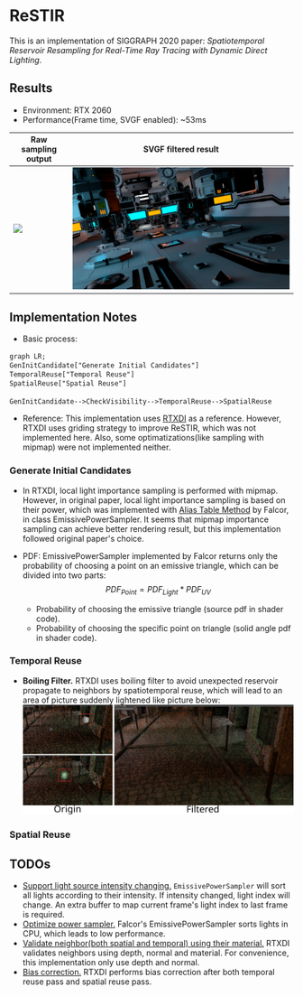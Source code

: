 # ReSTIR

This is an implementation of SIGGRAPH 2020 paper: *Spatiotemporal Reservoir Resampling for Real-Time Ray Tracing with Dynamic Direct Lighting*.

## Results
- Environment: RTX 2060
- Performance(Frame time, SVGF enabled): ~53ms

| Raw sampling output | SVGF filtered result |
| ------------------- | -------------------- |
| ![](Images/Raw.png) | ![](Images/Filtered.png) |

## Implementation Notes

 - Basic process:
```mermaid
graph LR;
GenInitCandidate["Generate Initial Candidates"]
TemporalReuse["Temporal Reuse"]
SpatialReuse["Spatial Reuse"]

GenInitCandidate-->CheckVisibility-->TemporalReuse-->SpatialReuse
```

 - Reference: This implementation uses [RTXDI](https://developer.nvidia.com/rtxdi) as a reference. However, RTXDI uses griding strategy to improve ReSTIR, which was not implemented here. Also, some optimatizations(like sampling with mipmap) were not implemented neither.

### Generate Initial Candidates
 - In RTXDI, local light importance sampling is performed with mipmap. However, in original paper, local light importance sampling is based on their power, which was implemented with [Alias Table Method](https://en.wikipedia.org/wiki/Alias_method) by Falcor, in class EmissivePowerSampler. It seems that mipmap importance sampling can achieve better rendering result, but this implementation followed original paper's choice.

 - PDF: EmissivePowerSampler implemented by Falcor returns only the probability of choosing a point on an emissive triangle, which can be divided into two parts: 
 $$PDF_{Point}=PDF_{Light}*PDF_{UV}$$
    - Probability of choosing the emissive triangle (source pdf in shader code).
    - Probability of choosing the specific point on triangle (solid angle pdf in shader code).

### Temporal Reuse
 - **Boiling Filter.** RTXDI uses boiling filter to avoid unexpected reservoir propagate to neighbors by spatiotemporal reuse, which will lead to an area of picture suddenly lightened like picture below:
 ![](Images/BoilingFilter.svg)

### Spatial Reuse

## TODOs
 - <u>Support light source intensity changing.</u> `EmissivePowerSampler` will sort all lights according to their intensity. If intensity changed, light index will change. An extra buffer to map current frame's light index to last frame is required.
 - <u>Optimize power sampler.</u> Falcor's EmissivePowerSampler sorts lights in CPU, which leads to low performance.
 - <u>Validate neighbor(both spatial and temporal) using their material.</u> RTXDI validates neighbors using depth, normal and material. For convenience, this implementation only use depth and normal.
 - <u>Bias correction.</u> RTXDI performs bias correction after both temporal reuse pass and spatial reuse pass.